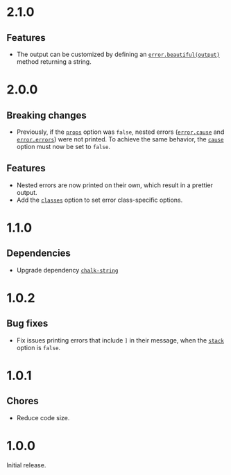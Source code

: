 # 2.1.0

## Features

- The output can be customized by defining an
  [`error.beautiful(output)`](README.md#-custom) method returning a string.

# 2.0.0

## Breaking changes

- Previously, if the [`props`](README.md#-props) option was `false`, nested
  errors
  ([`error.cause`](https://developer.mozilla.org/en-US/docs/Web/JavaScript/Reference/Global_Objects/Error/cause)
  and
  [`error.errors`](https://developer.mozilla.org/en-US/docs/Web/JavaScript/Reference/Global_Objects/AggregateError/errors))
  were not printed. To achieve the same behavior, the
  [`cause`](README.md#-cause) option must now be set to `false`.

## Features

- Nested errors are now printed on their own, which result in a prettier output.
- Add the [`classes`](README.md#-classes) option to set error class-specific
  options.

# 1.1.0

## Dependencies

- Upgrade dependency [`chalk-string`](https://github.com/ehmicky/chalk-string)

# 1.0.2

## Bug fixes

- Fix issues printing errors that include `]` in their message, when the
  [`stack`](README.md#-stack) option is `false`.

# 1.0.1

## Chores

- Reduce code size.

# 1.0.0

Initial release.
